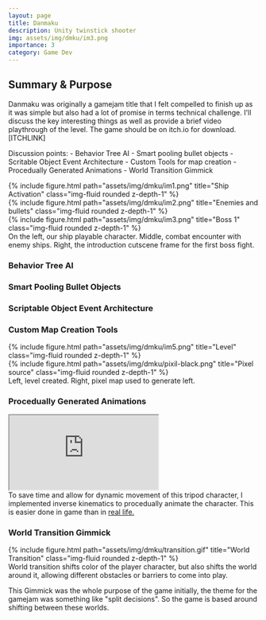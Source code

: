 ```yaml
---
layout: page
title: Danmaku
description: Unity twinstick shooter
img: assets/img/dmku/im3.png
importance: 3
category: Game Dev
---
```


<!-- 
    Summary & Purpose
        

    noteable stuff:
        Fully playable end to end game
        behavior tree ai
        Smart pooling bullets
        Scriptable Object event architecture
        map tools from pixels
        proceedually Generated Animations
        Screen space effects and shaders (glitch on hit)
 -->

## Summary & Purpose
Danmaku was originally a gamejam title that I felt compelled to finish up as it was simple but also had a lot of promise in terms technical challenge. I'll discuss the key interesting things as well as provide a brief video playthrough of the level. The game should be on itch.io for download. [ITCHLINK]

Discussion points:
    - Behavior Tree AI
    - Smart pooling bullet objects
    - Scritable Object Event Architecture
    - Custom Tools for map creation
    - Procedually Generated Animations
    - World Transition Gimmick

<div class="row">
    <div class="col-sm mt-3 mt-md-0">
        {% include figure.html path="assets/img/dmku/im1.png" title="Ship Activation" class="img-fluid rounded z-depth-1" %}
    </div>
    <div class="col-sm mt-3 mt-md-0">
        {% include figure.html path="assets/img/dmku/im2.png" title="Enemies and bullets" class="img-fluid rounded z-depth-1" %}
    </div>
    <div class="col-sm mt-3 mt-md-0">
        {% include figure.html path="assets/img/dmku/im3.png" title="Boss 1" class="img-fluid rounded z-depth-1" %}
    </div>
</div>
<div class="caption">
    On the left, our ship playable character. Middle, combat encounter with enemy ships. Right, the introduction cutscene frame for the first boss fight.
</div>

<!-- Behavior Tree AI -->
### Behavior Tree AI

<!-- Smart Pooling Bullet Objects -->
### Smart Pooling Bullet Objects

<!-- Scriptable Object Event Architecture -->
### Scriptable Object Event Architecture

<!-- Custom Tools for map creation -->
### Custom Map Creation Tools
<div class="row justify-content-sm-center">
    <div class="col-sm-8 mt-3 mt-md-0">
        {% include figure.html path="assets/img/dmku/im5.png" title="Level" class="img-fluid rounded z-depth-1" %}
    </div>
    <div class="col-sm-4 mt-3 mt-md-0">
        {% include figure.html path="assets/img/dmku/pixil-black.png" title="Pixel source" class="img-fluid rounded z-depth-1" %}
    </div>
</div>
<div class="caption">
    Left, level created. Right, pixel map used to generate left.
</div>



<!-- Procedually Generated Animations -->
### Procedually Generated Animations
<div class="row">
    <div class="col-sm mt-3 mt-md-0">
        <div class="embed-responsive embed-responsive-16by9">
        <iframe class="embed-responsive-item" src="https://www.youtube.com/embed/36ifthpvv_0" allowfullscreen></iframe>
        </div>
    </div>
</div>
<div class="caption">
    To save time and allow for dynamic movement of this tripod character, I implemented inverse kinematics to procedually animate the character. This is easier done in game than in <a href="https://www.youtube.com/watch?v=xEQ1KPo9HM8">real life.</a>
</div>

### World Transition Gimmick
<div class="row">
    <div class="col-sm mt-3 mt-md-0">
        {% include figure.html path="assets/img/dmku/transition.gif" title="World Transition" class="img-fluid rounded z-depth-1" %}
    </div>
</div>
<div class="caption">
    World transition shifts color of the player character, but also shifts the world around it, allowing different obstacles or barriers to come into play.
</div>

This Gimmick was the whole purpose of the game initially, the theme for the gamejam was something like "split decisions". So the game is based around shifting between these worlds.
